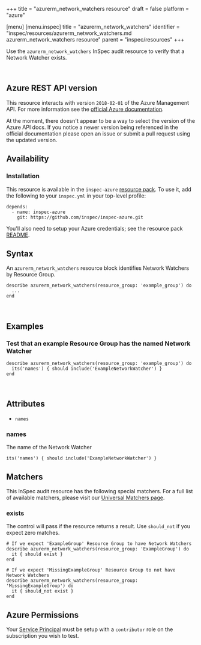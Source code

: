 +++
title = "azurerm_network_watchers resource"
draft = false
platform = "azure"

[menu]
  [menu.inspec]
    title = "azurerm_network_watchers"
    identifier = "inspec/resources/azurerm_network_watchers.md azurerm_network_watchers resource"
    parent = "inspec/resources"
+++


Use the `azurerm_network_watchers` InSpec audit resource to verify that a Network Watcher
exists.

<br />

## Azure REST API version

This resource interacts with version `2018-02-01` of the Azure Management API.
For more information see the [official Azure
documentation](https://docs.microsoft.com/en-us/rest/api/network-watcher/networkwatchers/list).

At the moment, there doesn't appear to be a way to select the version of the
Azure API docs. If you notice a newer version being referenced in the official
documentation please open an issue or submit a pull request using the updated
version.

## Availability

### Installation

This resource is available in the `inspec-azure` [resource
pack](https://www.inspec.io/docs/reference/glossary/#resource-pack). To use it, add the
following to your `inspec.yml` in your top-level profile:

    depends:
      - name: inspec-azure
        git: https://github.com/inspec/inspec-azure.git

You'll also need to setup your Azure credentials; see the resource pack
[README](https://github.com/inspec/inspec-azure#inspec-for-azure).

## Syntax

An `azurerm_network_watchers` resource block identifies Network Watchers by Resource
Group.

    describe azurerm_network_watchers(resource_group: 'example_group') do
      ...
    end

<br />

## Examples

### Test that an example Resource Group has the named Network Watcher

    describe azurerm_network_watchers(resource_group: 'example_group') do
      its('names') { should include('ExampleNetworkWatcher') }
    end

<br />

## Attributes

  - `names`

### names

The name of the Network Watcher

    its('names') { should include('ExampleNetworkWatcher') }

## Matchers

This InSpec audit resource has the following special matchers. For a full list of
available matchers, please visit our [Universal Matchers
page](https://www.inspec.io/docs/reference/matchers/).

### exists

The control will pass if the resource returns a result. Use `should_not` if you expect
zero matches.

    # If we expect 'ExampleGroup' Resource Group to have Network Watchers
    describe azurerm_network_watchers(resource_group: 'ExampleGroup') do
      it { should exist }
    end

    # If we expect 'MissingExampleGroup' Resource Group to not have Network Watchers
    describe azurerm_network_watchers(resource_group: 'MissingExampleGroup') do
      it { should_not exist }
    end

## Azure Permissions

Your [Service
Principal](https://docs.microsoft.com/en-us/azure/azure-resource-manager/resource-group-create-service-principal-portal)
must be setup with a `contributor` role on the subscription you wish to test.
